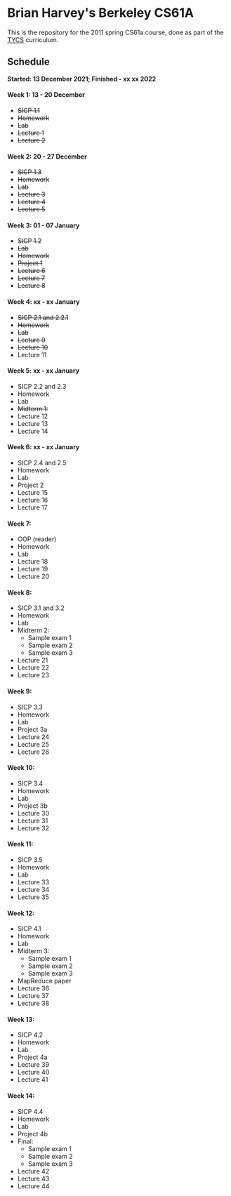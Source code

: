 # Brian Harvey's Berkeley CS61A
This is the repository for the 2011 spring CS61a course, done as part of the [TYCS](https://github.com/owhyy/tycs) curriculum.

## Schedule
**Started: 13 December 2021; Finished - xx xx 2022**

#### Week 1: 13 - 20 December
  - ~~SICP 1.1~~
  - ~~Homework~~
  - ~~Lab~~
  - ~~Lecture 1~~
  - ~~Lecture 2~~
#### Week 2: 20 - 27 December
  - ~~SICP 1.3~~
  - ~~Homework~~
  - ~~Lab~~
  - ~~Lecture 3~~
  - ~~Lecture 4~~
  - ~~Lecture 5~~
#### Week 3: 01 - 07 January
  - ~~SICP 1.2~~
  - ~~Lab~~
  - ~~Homework~~
  - ~~Project 1~~
  - ~~Lecture 6~~
  - ~~Lecture 7~~
  - ~~Lecture 8~~
#### Week 4: xx - xx January
  - ~~SICP 2.1 and 2.2.1~~
  - ~~Homework~~
  - ~~Lab~~
  - ~~Lecture 9~~
  - ~~Lecture 10~~
  - Lecture 11
#### Week 5: xx - xx January
  - SICP 2.2 and 2.3
  - Homework
  - Lab
  - ~~Midterm 1:~~
  - Lecture 12
  - Lecture 13
  - Lecture 14

#### Week 6: xx - xx January
  - SICP 2.4 and 2.5
  - Homework
  - Lab
  - Project 2
  - Lecture 15
  - Lecture 16
  - Lecture 17

#### Week 7:
  - OOP (reader)
  - Homework
  - Lab
  - Lecture 18
  - Lecture 19
  - Lecture 20

#### Week 8:
  - SICP 3.1 and 3.2
  - Homework
  - Lab
  - Midterm 2:
    - Sample exam 1
    - Sample exam 2
    - Sample exam 3
  - Lecture 21
  - Lecture 22
  - Lecture 23

#### Week 9:
  - SICP 3.3
  - Homework
  - Lab
  - Project 3a
  - Lecture 24
  - Lecture 25
  - Lecture 26

#### Week 10:
  - SICP 3.4
  - Homework
  - Lab
  - Project 3b
  - Lecture 30
  - Lecture 31
  - Lecture 32

#### Week 11:
  - SICP 3.5
  - Homework
  - Lab
  - Lecture 33
  - Lecture 34
  - Lecture 35

#### Week 12:
  - SICP 4.1
  - Homework
  - Lab
  - Midterm 3:
    - Sample exam 1
    - Sample exam 2
    - Sample exam 3
  - MapReduce paper
  - Lecture 36
  - Lecture 37
  - Lecture 38

#### Week 13:
  - SICP 4.2
  - Homework
  - Lab
  - Project 4a
  - Lecture 39
  - Lecture 40
  - Lecture 41

#### Week 14:
  - SICP 4.4
  - Homework
  - Lab
  - Project 4b
  - Final:
    - Sample exam 1
    - Sample exam 2
    - Sample exam 3
  - Lecture 42
  - Lecture 43
  - Lecture 44
